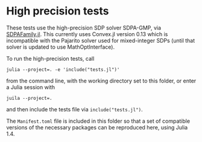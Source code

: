# High precision tests

These tests use the high-precision SDP solver SDPA-GMP, via
[SDPAFamily.jl](https://github.com/ericphanson/SDPAFamily.jl). This currently
uses Convex.jl version 0.13 which is incompatible with the
Pajarito solver used for mixed-integer SDPs (until that solver is updated to use
MathOptInterface).

To run the high-precision tests, call
```
julia --project=. -e 'include("tests.jl")'
```
from the command line, with the working directory set to this folder, or enter a
Julia session with
```
juila --project=.
```
and then include the tests file via `include("tests.jl")`.

The `Manifest.toml` file is included in this folder so that a set of compatible
versions of the necessary packages can be reproduced here, using Julia 1.4.

